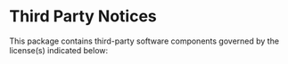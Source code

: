 # Third Party Notices

This package contains third-party software components governed by the license(s) indicated below:
